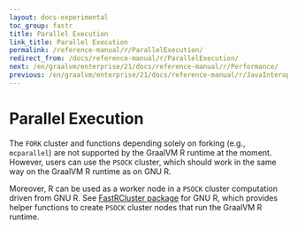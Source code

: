 ```yaml
---
layout: docs-experimental
toc_group: fastr
title: Parallel Execution
link_title: Parallel Execution
permalink: /reference-manual/r/ParallelExecution/
redirect_from: /docs/reference-manual/r/ParallelExecution/
next: /en/graalvm/enterprise/21/docs/reference-manual/r/Performance/
previous: /en/graalvm/enterprise/21/docs/reference-manual/r/JavaInteroperability/
---
```

# Parallel Execution

The `FORK` cluster and functions depending solely on forking (e.g., `mcparallel`) are not supported by the GraalVM R runtime at the moment.
However, users can use the `PSOCK` cluster, which should work in the same way on the GraalVM R runtime as on GNU R.

Moreover, R can be used as a worker node in a `PSOCK` cluster computation driven from GNU R.
See [FastRCluster package](https://github.com/oracle/fastr/blob/master/com.oracle.truffle.r.pkgs/fastRCluster/DESCRIPTION) for GNU R, which provides helper functions to create `PSOCK` cluster nodes that run the GraalVM R runtime.
